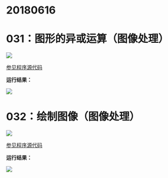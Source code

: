 # 20180616

# 031：图形的异或运算（图像处理）

<img src="http://image.renkaigis.com/keepcoding/2018061601.png">

<a href="https://github.com/renkaigis/KeepCoding/tree/master/2018/06/16" target="_blank">参见程序源代码</a>

**运行结果：**

<img src="http://image.renkaigis.com/keepcoding/2018061602.png">

# 032：绘制图像（图像处理）

<img src="http://image.renkaigis.com/keepcoding/2018061603.png">

<a href="https://github.com/renkaigis/KeepCoding/tree/master/2018/06/16" target="_blank">参见程序源代码</a>

**运行结果：**

<img src="http://image.renkaigis.com/keepcoding/2018061604.png">